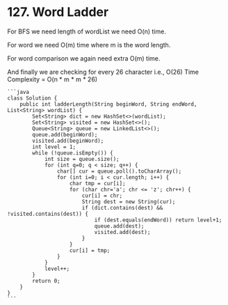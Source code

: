# 127. Word Ladder

For BFS we need length of wordList we need O(n) time.&#x20;

For word we need O(m) time where m is the word length.&#x20;

For word comparison we again need extra O(m) time.&#x20;

And finally we are checking for every 26 character i.e., O(26) Time Complexity = O(n \* m \* m \* 26)

````
```java
class Solution {
    public int ladderLength(String beginWord, String endWord, List<String> wordList) {
        Set<String> dict = new HashSet<>(wordList);
        Set<String> visited = new HashSet<>();
        Queue<String> queue = new LinkedList<>();
        queue.add(beginWord);
        visited.add(beginWord);
        int level = 1;
        while (!queue.isEmpty()) {
            int size = queue.size();
            for (int q=0; q < size; q++) {
                char[] cur = queue.poll().toCharArray();
                for (int i=0; i < cur.length; i++) {
                    char tmp = cur[i];
                    for (char chr='a'; chr <= 'z'; chr++) {
                        cur[i] = chr;
                        String dest = new String(cur);
                        if (dict.contains(dest) && !visited.contains(dest)) {
                            if (dest.equals(endWord)) return level+1;
                            queue.add(dest);
                            visited.add(dest);
                        }
                    }
                    cur[i] = tmp;
                }
            }
            level++;
        }
        return 0;
    }
}
```
````
